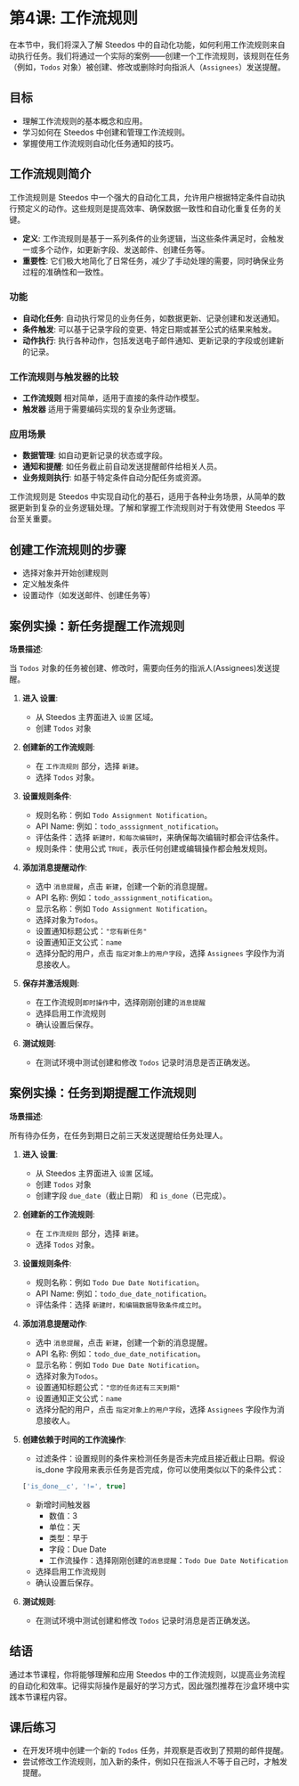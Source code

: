# 第4课: 工作流规则

在本节中，我们将深入了解 Steedos 中的自动化功能，如何利用工作流规则来自动执行任务。我们将通过一个实际的案例——创建一个工作流规则，该规则在任务（例如，`Todos` 对象）被创建、修改或删除时向指派人（`Assignees`）发送提醒。

## 目标

- 理解工作流规则的基本概念和应用。
- 学习如何在 Steedos 中创建和管理工作流规则。
- 掌握使用工作流规则自动化任务通知的技巧。

##  **工作流规则简介**

工作流规则是 Steedos 中一个强大的自动化工具，允许用户根据特定条件自动执行预定义的动作。这些规则是提高效率、确保数据一致性和自动化重复任务的关键。
- **定义**: 工作流规则是基于一系列条件的业务逻辑，当这些条件满足时，会触发一或多个动作，如更新字段、发送邮件、创建任务等。
- **重要性**: 它们极大地简化了日常任务，减少了手动处理的需要，同时确保业务过程的准确性和一致性。

### **功能**
- **自动化任务**: 自动执行常见的业务任务，如数据更新、记录创建和发送通知。
- **条件触发**: 可以基于记录字段的变更、特定日期或甚至公式的结果来触发。
- **动作执行**: 执行各种动作，包括发送电子邮件通知、更新记录的字段或创建新的记录。

### **工作流规则与触发器的比较**
- **工作流规则** 相对简单，适用于直接的条件动作模型。
- **触发器** 适用于需要编码实现的复杂业务逻辑。

### **应用场景**
- **数据管理**: 如自动更新记录的状态或字段。
- **通知和提醒**: 如任务截止前自动发送提醒邮件给相关人员。
- **业务规则执行**: 如基于特定条件自动分配任务或资源。

工作流规则是 Steedos 中实现自动化的基石，适用于各种业务场景，从简单的数据更新到复杂的业务逻辑处理。了解和掌握工作流规则对于有效使用 Steedos 平台至关重要。

## **创建工作流规则的步骤**
   - 选择对象并开始创建规则
   - 定义触发条件
   - 设置动作（如发送邮件、创建任务等）

## **案例实操：新任务提醒工作流规则**

   **场景描述**:
   
   当 `Todos` 对象的任务被创建、修改时，需要向任务的指派人(Assignees)发送提醒。

   1. **进入 设置**:
      - 从 Steedos 主界面进入 `设置` 区域。
      - 创建 `Todos` 对象

   2. **创建新的工作流规则**:
      - 在 `工作流规则` 部分，选择 `新建`。
      - 选择 `Todos` 对象。

   3. **设置规则条件**:
      - 规则名称：例如 `Todo Assignment Notification`。
      - API Name: 例如：`todo_asssignment_notification`。
      - 评估条件：选择 `新建时，和每次编辑时`，来确保每次编辑时都会评估条件。
      - 规则条件：使用公式 `TRUE`，表示任何创建或编辑操作都会触发规则。

   4. **添加消息提醒动作**:
      - 选中 `消息提醒`，点击 `新建`，创建一个新的消息提醒。
      - API 名称: 例如：`todo_asssignment_notification`。
      - 显示名称：例如 `Todo Assignment Notification`。
      - 选择对象为`Todos`。
      - 设置通知标题公式：`"您有新任务"`
      - 设置通知正文公式：`name`
      - 选择分配的用户，点击 `指定对象上的用户字段`，选择 `Assignees` 字段作为消息接收人。

   5. **保存并激活规则**:
      - 在工作流规则`即时操作`中，选择刚刚创建的`消息提醒`
      - 选择启用工作流规则
      - 确认设置后保存。

   6. **测试规则**:
      - 在测试环境中测试创建和修改 `Todos` 记录时消息是否正确发送。

## **案例实操：任务到期提醒工作流规则**
   
   **场景描述**:

   所有待办任务，在任务到期日之前三天发送提醒给任务处理人。

   1. **进入 设置**:
      - 从 Steedos 主界面进入 `设置` 区域。
      - 创建 `Todos` 对象
      - 创建字段 `due_date`（截止日期） 和 `is_done`（已完成）。

   2. **创建新的工作流规则**:
      - 在 `工作流规则` 部分，选择 `新建`。
      - 选择 `Todos` 对象。

   3. **设置规则条件**:
      - 规则名称：例如 `Todo Due Date Notification`。
      - API Name: 例如：`todo_due_date_notification`。
      - 评估条件：选择 `新建时，和编辑数据导致条件成立时`。

   4. **添加消息提醒动作**:
      - 选中 `消息提醒`，点击 `新建`，创建一个新的消息提醒。
      - API 名称: 例如：`todo_due_date_notification`。
      - 显示名称：例如 `Todo Due Date Notification`。
      - 选择对象为`Todos`。
      - 设置通知标题公式：`"您的任务还有三天到期"`
      - 设置通知正文公式：`name`
      - 选择分配的用户，点击 `指定对象上的用户字段`，选择 `Assignees` 字段作为消息接收人。

   5. **创建依赖于时间的工作流操作**:
      - 过滤条件：设置规则的条件来检测任务是否未完成且接近截止日期。假设 is_done 字段用来表示任务是否完成，你可以使用类似以下的条件公式：
      ```js
      ['is_done__c', '!=', true]
      ```
      - 新增时间触发器
         - 数值：3
         - 单位：天
         - 类型：早于
         - 字段：Due Date
         - 工作流操作：选择刚刚创建的`消息提醒`：`Todo Due Date Notification`
      - 选择启用工作流规则
      - 确认设置后保存。

   6. **测试规则**:
      - 在测试环境中测试创建和修改 `Todos` 记录时消息是否正确发送。

## 结语
通过本节课程，你将能够理解和应用 Steedos 中的工作流规则，以提高业务流程的自动化和效率。记得实际操作是最好的学习方式，因此强烈推荐在沙盒环境中实践本节课程内容。

## 课后练习
- 在开发环境中创建一个新的 `Todos` 任务，并观察是否收到了预期的邮件提醒。
- 尝试修改工作流规则，加入新的条件，例如只在指派人不等于自己时，才触发提醒。

